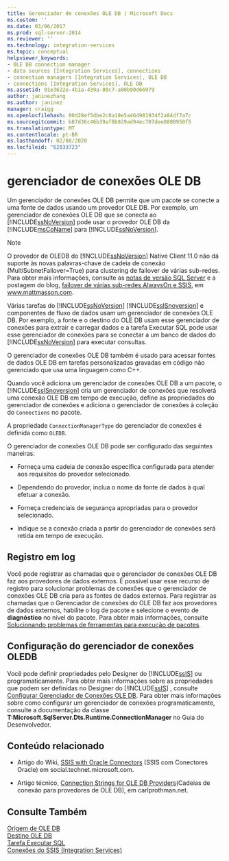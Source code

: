 ```yaml
---
title: Gerenciador de conexões OLE DB | Microsoft Docs
ms.custom: ''
ms.date: 03/06/2017
ms.prod: sql-server-2014
ms.reviewer: ''
ms.technology: integration-services
ms.topic: conceptual
helpviewer_keywords:
- OLE DB connection manager
- data sources [Integration Services], connections
- connection managers [Integration Services], OLE DB
- connections [Integration Services], OLE DB
ms.assetid: 91e3622e-4b1a-439a-80c7-a00b90d66979
author: janinezhang
ms.author: janinez
manager: craigg
ms.openlocfilehash: 00d28ef5dbe2c0a19e5a464981934f2a84df7a7c
ms.sourcegitcommit: b87d36c46b39af8b929ad94ec707dee8800950f5
ms.translationtype: MT
ms.contentlocale: pt-BR
ms.lasthandoff: 02/08/2020
ms.locfileid: "62833723"
---
```

# <a name="ole-db-connection-manager"></a>gerenciador de conexões OLE DB
  Um gerenciador de conexões OLE DB permite que um pacote se conecte a uma fonte de dados usando um provedor OLE DB. Por exemplo, um gerenciador de conexões OLE DB que se conecta ao [!INCLUDE[ssNoVersion](../../includes/ssnoversion-md.md)] pode usar o provedor OLE DB da [!INCLUDE[msCoName](../../includes/msconame-md.md)] para [!INCLUDE[ssNoVersion](../../includes/ssnoversion-md.md)].  
  
> [!NOTE]
>  O provedor de OLEDB do [!INCLUDE[ssNoVersion](../../includes/ssnoversion-md.md)] Native Client 11.0 não dá suporte às novas palavras-chave de cadeia de conexão (MultiSubnetFailover=True) para clustering de failover de várias sub-redes. Para obter mais informações, consulte as [notas de versão SQL Server](https://go.microsoft.com/fwlink/?LinkId=247824) e a postagem do blog, [failover de várias sub-redes AlwaysOn e SSIS](https://www.mattmasson.com/2012/03/alwayson-multi-subnet-failover-and-ssis/), em www.mattmasson.com.  
  
 Várias tarefas do [!INCLUDE[ssNoVersion](../../includes/ssnoversion-md.md)] [!INCLUDE[ssISnoversion](../../includes/ssisnoversion-md.md)] e componentes de fluxo de dados usam um gerenciador de conexões OLE DB. Por exemplo, a fonte e o destino do OLE DB usam esse gerenciador de conexões para extrair e carregar dados e a tarefa Executar SQL pode usar esse gerenciador de conexões para se conectar a um banco de dados do [!INCLUDE[ssNoVersion](../../includes/ssnoversion-md.md)] para executar consultas.  
  
 O gerenciador de conexões OLE DB também é usado para acessar fontes de dados OLE DB em tarefas personalizadas gravadas em código não gerenciado que usa uma linguagem como C++.  
  
 Quando você adiciona um gerenciador de conexões OLE DB a um pacote, o [!INCLUDE[ssISnoversion](../../includes/ssisnoversion-md.md)] cria um gerenciador de conexões que resolverá uma conexão OLE DB em tempo de execução, define as propriedades do gerenciador de conexões e adiciona o gerenciador de conexões à coleção do `Connections` no pacote.  
  
 A propriedade `ConnectionManagerType` do gerenciador de conexões é definida como `OLEDB`.  
  
 O gerenciador de conexões OLE DB pode ser configurado das seguintes maneiras:  
  
-   Forneça uma cadeia de conexão específica configurada para atender aos requisitos do provedor selecionado.  
  
-   Dependendo do provedor, inclua o nome da fonte de dados à qual efetuar a conexão.  
  
-   Forneça credenciais de segurança apropriadas para o provedor selecionado.  
  
-   Indique se a conexão criada a partir do gerenciador de conexões será retida em tempo de execução.  
  
## <a name="logging"></a>Registro em log  
 Você pode registrar as chamadas que o gerenciador de conexões OLE DB faz aos provedores de dados externos. É possível usar esse recurso de registro para solucionar problemas de conexões que o gerenciador de conexões OLE DB cria para as fontes de dados externas. Para registrar as chamadas que o Gerenciador de conexões do OLE DB faz aos provedores de dados externos, habilite o log de pacote e selecione o evento de **diagnóstico** no nível do pacote. Para obter mais informações, consulte [Solucionando problemas de ferramentas para execução de pacotes](../troubleshooting/troubleshooting-tools-for-package-execution.md).  
  
## <a name="configuration-of-the-oledb-connection-manager"></a>Configuração do gerenciador de conexões OLEDB  
 Você pode definir propriedades pelo Designer do [!INCLUDE[ssIS](../../includes/ssis-md.md)] ou programaticamente. Para obter mais informações sobre as propriedades que podem ser definidas no Designer do [!INCLUDE[ssIS](../../includes/ssis-md.md)] , consulte [Configurar Gerenciador de Conexões OLE DB](../configure-ole-db-connection-manager.md). Para obter mais informações sobre como configurar um gerenciador de conexões programaticamente, consulte a documentação da classe **T:Microsoft.SqlServer.Dts.Runtime.ConnectionManager** no Guia do Desenvolvedor.  
  
## <a name="related-content"></a>Conteúdo relacionado  
  
-   Artigo do Wiki, [SSIS with Oracle Connectors](https://go.microsoft.com/fwlink/?LinkId=220670) (SSIS com Conectores Oracle) em social.technet.microsoft.com.  
  
-   Artigo técnico, [Connection Strings for OLE DB Providers](https://go.microsoft.com/fwlink/?LinkId=220744)(Cadeias de conexão para provedores de OLE DB), em carlprothman.net.  
  
## <a name="see-also"></a>Consulte Também  
 [Origem de OLE DB](../data-flow/ole-db-source.md)   
 [Destino OLE DB](../data-flow/ole-db-destination.md)   
 [Tarefa Executar SQL](../control-flow/execute-sql-task.md)   
 [Conexões do SSIS &#40;Integration Services&#41;](integration-services-ssis-connections.md)  
  
  
